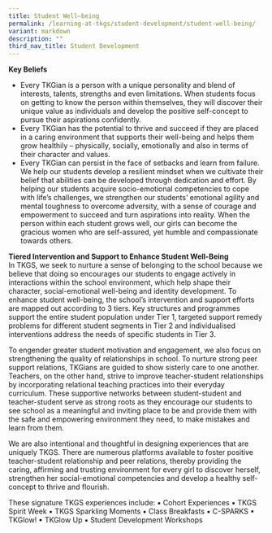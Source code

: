 ```yaml
---
title: Student Well–being
permalink: /learning-at-tkgs/student-development/student-well-being/
variant: markdown
description: ""
third_nav_title: Student Development
---
```

<style>
    ol.s {list-style-type: inherit;}
	.center-image {
        text-align: center;
    }
</style>

<b>Key Beliefs</b>
<ol class="s">
<li>Every TKGian is a person with a unique personality and blend of interests, talents, strengths and even limitations. When students focus on getting to know the person within themselves, they will discover their unique value as individuals and develop the positive self-concept to pursue their aspirations confidently. </li>
<li>Every TKGian has the potential to thrive and succeed if they are placed in a caring environment that supports their well-being and helps them grow healthily – physically, socially, emotionally and also in terms of their character and values.</li>
<li>Every TKGian can persist in the face of setbacks and learn from failure. We help our students develop a resilient mindset when we cultivate their belief that abilities can be developed through dedication and effort. By helping our students acquire socio-emotional competencies to cope with life’s challenges, we strengthen our students’ emotional agility and mental toughness to overcome adversity, with a sense of courage and empowerment to succeed and turn aspirations into reality. When the person within each student grows well, our girls can become the gracious women who are self-assured, yet humble and compassionate towards others.</li>
</ol>
<b>Tiered Intervention and Support to Enhance Student Well-Being</b>
<br>
In TKGS, we seek to nurture a sense of belonging to the school because we believe that doing so encourages our students to engage actively in interactions within the school environment, which help shape their character, social-emotional well-being and identity development. To enhance student well-being, the school’s intervention and support efforts are mapped out according to 3 tiers. Key structures and programmes support the entire student population under Tier 1, targeted support remedy problems for different student segments in Tier 2 and individualised interventions address the needs of specific students in Tier 3.

To engender greater student motivation and engagement, we also focus on strengthening the quality of relationships in school. To nurture strong peer support relations, TKGians are guided to show sisterly care to one another. Teachers, on the other hand, strive to improve teacher-student relationships by incorporating relational teaching practices into their everyday curriculum. These supportive networks between student-student and teacher-student serve as strong roots as they encourage our students to see school as a meaningful and inviting place to be and provide them with the safe and empowering environment they need, to make mistakes and learn from them.

We are also intentional and thoughtful in designing experiences that are uniquely TKGS. There are numerous platforms available to foster positive teacher-student relationship and peer relations, thereby providing the caring, affirming and trusting environment for every girl to discover herself, strengthen her social-emotional competencies and develop a healthy self-concept to thrive and flourish. 

These signature TKGS experiences include:
▪	Cohort Experiences
▪	TKGS Spirit Week
▪	TKGS Sparkling Moments
▪	Class Breakfasts
▪	C-SPARKS
▪	TKGlow! 
▪	TKGlow Up
▪	Student Development Workshops
